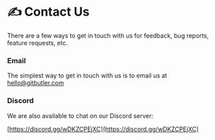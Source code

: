 # ✍ Contact Us

There are a few ways to get in touch with us for feedback, bug reports, feature requests, etc.

### Email

The simplest way to get in touch with us is to email us at [hello@gitbutler.com](mailto://hello@gitbutler.com)

### Discord

We are also available to chat on our Discord server:

[https://discord.gg/wDKZCPEjXC](https://discord.gg/wDKZCPEjXC)